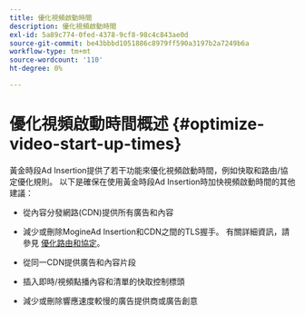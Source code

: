```yaml
---
title: 優化視頻啟動時間
description: 優化視頻啟動時間
exl-id: 5a89c774-0fed-4378-9cf8-98c4c843ae0d
source-git-commit: be43bbbd1051886c8979ff590a3197b2a7249b6a
workflow-type: tm+mt
source-wordcount: '110'
ht-degree: 0%

---
```


# 優化視頻啟動時間概述 {#optimize-video-start-up-times}

黃金時段Ad Insertion提供了若干功能來優化視頻啟動時間，例如快取和路由/協定優化規則。 以下是確保在使用黃金時段Ad Insertion時加快視頻啟動時間的其他建議：

* 從內容分發網路(CDN)提供所有廣告和內容

* 減少或刪除MogineAd Insertion和CDN之間的TLS握手。 有關詳細資訊，請參見 [優化路由和協定](optimize-routes-protocols.md)。

* 從同一CDN提供廣告和內容片段

* 插入即時/視頻點播內容和清單的快取控制標頭

* 減少或刪除響應速度較慢的廣告提供商或廣告創意
